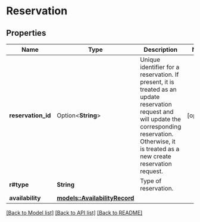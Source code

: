 # Reservation

## Properties

Name | Type | Description | Notes
------------ | ------------- | ------------- | -------------
**reservation_id** | Option<**String**> | Unique identifier for a reservation. If present, it is treated as an update reservation request and will update the corresponding reservation. Otherwise, it is treated as a new create reservation request. | [optional]
**r#type** | **String** | Type of reservation. | 
**availability** | [**models::AvailabilityRecord**](AvailabilityRecord.md) |  | 

[[Back to Model list]](../README.md#documentation-for-models) [[Back to API list]](../README.md#documentation-for-api-endpoints) [[Back to README]](../README.md)


